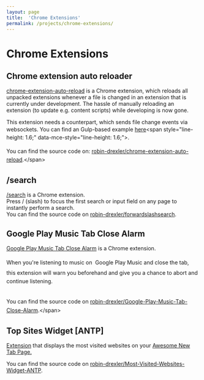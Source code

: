 ```yaml
---
layout: page
title:  'Chrome Extensions'
permalink: /projects/chrome-extensions/
---
```




# Chrome Extensions
## Chrome extension auto reloader
[chrome-extension-auto-reload](https://github.com/robin-drexler/chrome-extension-auto-reload "https://github.com/robin-drexler/chrome-extension-auto-reload") is a Chrome extension, which reloads all unpacked extensions whenever a file is changed in an extension that is currently under development. The hassle of manually reloading an extension (to update e.g. content scripts) while developing is now gone.   

This extension needs a counterpart, which sends file change events via websockets. You can find an Gulp-based <span style="line-height: 1.6;" data-mce-style="line-height: 1.6;">example</span><span style="line-height: 1.6;" data-mce-style="line-height: 1.6;"> </span>[here](https://github.com/robin-drexler/chrome-extension-auto-reload-watcher "https://github.com/robin-drexler/chrome-extension-auto-reload-watcher")<span style="line-height: 1.6;" data-mce-style="line-height: 1.6;">. </span>  
 <span style="line-height: 1.6;" data-mce-style="line-height: 1.6;"></span>   
<span style="line-height: 1.6;" data-mce-style="line-height: 1.6;">You can find the source code on: [robin-drexler/chrome-extension-auto-reload](https://github.com/robin-drexler/chrome-extension-auto-reload "https://github.com/robin-drexler/chrome-extension-auto-reload").</span>
## /search
[/search](https://chrome.google.com/webstore/detail/search/ajneifmmbmkbagjceelhcdfhnnikaebj "https://chrome.google.com/webstore/detail/search/ajneifmmbmkbagjceelhcdfhnnikaebj") is a Chrome extension.  
Press / (slash) to focus the first search or input field on any page to instantly perform a search.  
You can find the source code on [robin-drexler/forwardslashsearch](https://github.com/robin-drexler/forwardslashsearch "https://github.com/robin-drexler/forwardslashsearch").
## Google Play Music Tab Close Alarm
[Google Play Music Tab Close Alarm](https://chrome.google.com/webstore/detail/google-play-music-tab-clo/ckclfldnjoefbibhhbdklbddhnehdgol "https://chrome.google.com/webstore/detail/google-play-music-tab-clo/ckclfldnjoefbibhhbdklbddhnehdgol") is a Chrome extension.  

When you're listening to music on <span data-mce-style="line-height: 30.3999996185303px;" style="line-height: 30.3999996185303px;"> </span><span data-mce-style="line-height: 30.3999996185303px;" style="line-height: 30.3999996185303px;">Google Play Music </span><span data-mce-style="line-height: 1.6;" style="line-height: 1.6;">and close the tab, this extension will warn you beforehand and give you a chance to abort and continue listening.</span>  

 <span data-mce-style="line-height: 1.6;" style="line-height: 1.6;"></span>   
<span data-mce-style="line-height: 1.6;" style="line-height: 1.6;">You can find the source code on [robin-drexler/Google-Play-Music-Tab-Close-Alarm](https://github.com/robin-drexler/Google-Play-Music-Tab-Close-Alarm "https://github.com/robin-drexler/Google-Play-Music-Tab-Close-Alarm").</span>
## Top Sites Widget [ANTP]
[Extension](https://chrome.google.com/webstore/detail/top-sites-widget-antp/pelajmednaeapedcjbgfefjjegbipcdo "https://chrome.google.com/webstore/detail/top-sites-widget-antp/pelajmednaeapedcjbgfefjjegbipcdo") that displays the most visited websites on your [Awesome New Tab Page.](https://chrome.google.com/webstore/detail/awesome-new-tab-page/mgmiemnjjchgkmgbeljfocdjjnpjnmcg?hl=en)  

You can find the source code on [robin-drexler/Most-Visited-Websites-Widget-ANTP](https://github.com/robin-drexler/Most-Visited-Websites-Widget-ANTP "https://github.com/robin-drexler/Most-Visited-Websites-Widget-ANTP").